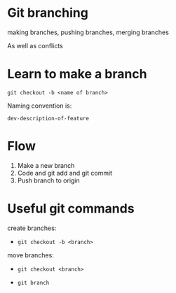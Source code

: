 # Git branching

making branches, pushing branches, merging branches

As well as conflicts


# Learn to make a branch

```
git checkout -b <name of branch>
```

Naming convention is:
```
dev-description-of-feature
```

# Flow
1. Make a new branch
2. Code and git add and git commit
3. Push branch to origin

# Useful git commands

create branches:
- `git checkout -b <branch>`

move branches:
- `git checkout <branch>`


- `git branch`
